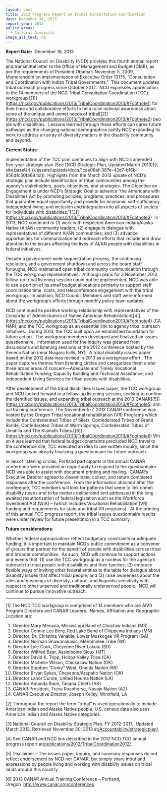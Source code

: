 ```yaml
---
layout: post
title: 2013 Progress Report on Tribal Consultation Coordination
date: December 16, 2013
report_year: 2013
policy_areas:
  - Cultural Diversity
image_alt_text: na
---
```

**Report Date:**  December 16, 2013

The National Council on Disability (NCD) provides this fourth annual report and transmittal letter to the Office of Management and Budget (OMB), as per the requirements of President Obama’s November 5, 2009, Memorandum on implementation of Executive Order 13175, “Consultation and Coordination with Indian Tribal Governments.”  This document updates tribal outreach progress since October 2012.  NCD expresses appreciation to the 14 members of the NCD Tribal Consultation Coordination (TCC) workgroup [\[1]](https://ncd.gov/publications/2013/TribalCoordination2013/#Footnote1) for their time and collaborative efforts to help raise national awareness about some of the unique and unmet needs of tribal[\[2]](https://ncd.gov/publications/2013/TribalCoordination2013/#Footnote2) people with disabilities.  Lessons learned through these efforts can carve future pathways as the changing national demographics justify NCD expanding its work to address an array of diversity matters in the disability community and beyond.

**Current Status**: 

Implementation of the TCC plan continues to align with NCD’s amended five-year strategic plan (See [NCD Strategic Plan, Updated March 2013]({{ site.baseUrl }}/assets/uploads/docs/1cae06af-387e-43d7-b16b-956d1c50fa69.txt)). Highlights from the March 2013 update of NCD’s strategic plan include identification of tribal communities among the agency’s stakeholders, goals, objectives, and strategies. The Objective on Engagement is under NCD’s Strategic Goal to advance “the Americans with Disabilities Act by promoting policies, programs, practices, and procedures that guarantee equal opportunity and provide for economic self-sufficiency, independent living, and inclusion and integration into all aspects of society for individuals with disabilities.”[\[3]](https://ncd.gov/publications/2013/TribalCoordination2013/#Footnote3)  In 2013, NCD continued to (1) work with respected American Indian/Alaska Native (AI/AN) community leaders; (2) engage in dialogue with representatives of different AI/AN communities; and (3) advance opportunities for communication and outreach efforts that include and draw attention to the issues affecting the lives of AI/AN people with disabilities in federal initiatives.

Despite a government-wide sequestration process, the continuing resolution, and a government shutdown and across the board staff furloughs, NCD maintained open tribal community communication through the TCC workgroup representatives.  Although plans for a November 2013 follow-up tribal listening session could not be implemented, NCD was able to use a portion of its small budget allocations primarily to support staff coordination time, costs, and teleconference engagement with the tribal workgroup.  In addition, NCD Council Members and staff were informed about the workgroup’s efforts through monthly policy team updates.

NCD continued its positive working relationship with representatives of the Consortia of Administrators of Native American Rehabilitation[\[4]](https://ncd.gov/publications/2013/TribalCoordination2013/#Footnote4) (CANAR), and the TCC workgroup as an essential link to agency tribal outreach initiatives.  During 2013, the TCC built upon an established foundation for future action.  The workgroup members developed and finalized an issues questionnaire.  Information used for the inquiry was gleaned from discussions and listening sessions at the 2012 conference hosted by the Seneca Nation (near Niagara Falls, NY).  A tribal disability issues paper based on the 2012 data was revised in 2013 as a workgroup effort.  The paper captures themes from listening circles and categorizes them under three broad areas of concern—Adequate and Timely Vocational Rehabilitation Funding; Capacity Building and Technical Assistance; and Independent Living Services for tribal people with disabilities.

After development of the tribal disabilities issues paper, the TCC workgroup and NCD looked forward to a follow-up listening session, seeking to confirm the identified issues, and expanding tribal outreach at the 2013 CANAR[\[5]](https://ncd.gov/publications/2013/TribalCoordination2013/#Footnote5) annual training conference. The November 5-7, 2013 CANAR conference was hosted by the Oregon Tribal vocational rehabilitation (VR) Programs which include the Confederated Tribes of Siletz, Confederated Tribes of Grand Ronde, Confederated Tribes of Warm Springs, Confederated Tribes of Umatilla and The Klamath Tribes.[\[6]](https://ncd.gov/publications/2013/TribalCoordination2013/#Footnote6) When it was learned that federal budget constraints precluded NCD travel to the conference site, TCC executed an idea to use written inquiry, since the workgroup was already finalizing a questionnaire for future outreach.

In lieu of listening circles, Portland participants in the annual CANAR conference were provided an opportunity to respond to the questionnaire. NCD was able to assist with document printing and mailing.  CANAR’s Executive Director agreed to disseminate, collect, and return completed responses after the conference.  From the information obtained after the conference, TCC members will look for patterns that seem to link unmet disability needs and to be matters deliberated and addressed in the long awaited reauthorization of federal legislation such as the Workforce Investment Act (WIA) – (which includes Vocational Rehabilitation (VR) funding and requirements for state and tribal VR programs).  At the printing of this annual TCC progress report, the tribal issues questionnaire results were under review for future presentation in a TCC summary. 

**Future considerations**:  

Whether federal appropriations reflect budgetary constraints or adequate funding, it is important to maintain NCD’s public commitment as a convener of groups that partner for the benefit of people with disabilities across tribal and broader communities.  As such, NCD will continue to support actions and events that: (1) use the TCC workgroup as a nucleus for the agency’s outreach to tribal people with disabilities and their families; (2) embrace flexible ways of inviting other federal entities to the table for dialogue about disability issues that affect tribal people; and (3) raise awareness about the roles and meanings of diversity, cultural, and linguistic sensitivity with respect to other unserved and traditionally underserved people.  NCD will continue to pursue innovative outreach.

- - -

[](<>)\[1] The NCD TCC workgroup is comprised of 14 members who are AIVR Program Directors and CANAR Leaders.  Names, Affiliation and Geographic Location are:

1. Director Mary Meruvia, Mississippi Band of Choctaw Indians (MS)
2. Director Connie Lee Berg, Red Lake Band of Chippewa Indians (MN)
3. Director, Dr. Christina Venable, Lower Muskogee VR Program (GA)
4. Director Norman Shawanokasic, Menominee Tribe (WI)
5. Director Lyle Cook, Cheyenne River Lakota (SD)
6. Director Wilfred Bear, Assiniboine Sioux (MT)
7. Director David K. Tripp, Hoopa Valley Tribe (CA)
8. Director Michelle Wilson, Chickasaw Nation (OK)
9. Director Stephen “Corky” West, Oneida Nation (WI)
10. Director Bryan Sykes, Cheyenne/Arapaho Nation (OK)
11. Director Lanor Curole, United Houma Nation (LA)
12. Director Amanda Race, Tanana Chiefs (AK)
13. CANAR President, Treva Roanhorse, Navajo Nation (AZ)
14. CANAR Executive Director, Joseph Kelley, Winnfield, LA

[](<>)\[2] Throughout the report the term “tribal” is used operationally to include American Indian and Alaska Native people. U.S. census data also uses American Indian and Alaska Native categories.

[](<>)\[3] National Council on Disability Strategic Plan, FY 2012-2017.  Updated March 2013, Retrieved November 30, 2013 at[/Accountability/strategicplan/](https://ncd.gov/Accountability/strategicplan/).

[](<>)\[4] See CANAR and NCD link described in the 2012 NCD TCC annual progress report at[/publications/2012/TribalCoordination2012/](https://ncd.gov/publications/2012/TribalCoordination2012/).

[](<>)\[5] Disclaimer – The issues paper, inquiry, and summary responses do not reflect endorsement by NCD nor CANAR, but simply share input and expressions by people living and working with disability issues on tribal lands around this country.

[](<>)\[6] 2013 CANAR Annual Training Conference – Portland, Oregon  <http://www.canar.org/conferences>.